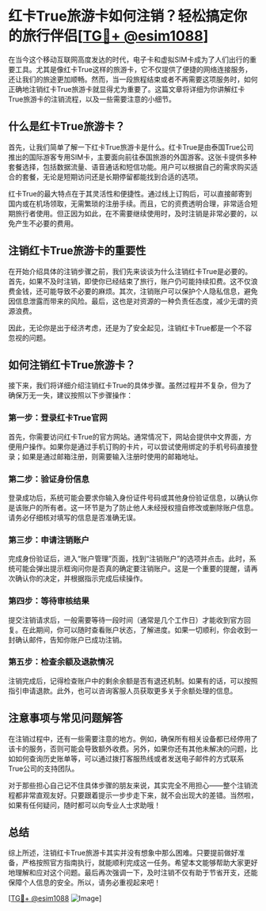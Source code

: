 # 红卡True旅游卡如何注销？轻松搞定你的旅行伴侣[[TG💪+ @esim1088](https://t.me/s/esim1088)]

在当今这个移动互联网高度发达的时代，电子卡和虚拟SIM卡成为了人们出行的重要工具。尤其是像红卡True这样的旅游卡，它不仅提供了便捷的网络连接服务，还让我们的旅途更加顺畅。然而，当一段旅程结束或者不再需要这项服务时，如何正确地注销红卡True旅游卡就显得尤为重要了。这篇文章将详细为你讲解红卡True旅游卡的注销流程，以及一些需要注意的小细节。

## 什么是红卡True旅游卡？

首先，让我们简单了解一下红卡True旅游卡是什么。红卡True是由泰国True公司推出的国际游客专用SIM卡，主要面向前往泰国旅游的外国游客。这张卡提供多种套餐选择，包括数据流量、语音通话和短信功能。用户可以根据自己的需求购买适合的套餐，无论是短期访问还是长期停留都能找到合适的选项。

红卡True的最大特点在于其灵活性和便捷性。通过线上订购后，可以直接邮寄到国内或在机场领取，无需繁琐的注册手续。而且，它的资费透明合理，非常适合短期旅行者使用。但正因为如此，在不需要继续使用时，及时注销是非常必要的，以免产生不必要的费用。

## 注销红卡True旅游卡的重要性

在开始介绍具体的注销步骤之前，我们先来谈谈为什么注销红卡True是必要的。首先，如果不及时注销，即使你已经结束了旅行，账户仍可能持续扣费。这不仅浪费金钱，还可能导致不必要的麻烦。其次，注销账户可以保护个人隐私信息，避免因信息泄露而带来的风险。最后，这也是对资源的一种负责任态度，减少无谓的资源浪费。

因此，无论你是出于经济考虑，还是为了安全起见，注销红卡True都是一个不容忽视的问题。

## 如何注销红卡True旅游卡？

接下来，我们将详细介绍注销红卡True的具体步骤。虽然过程并不复杂，但为了确保万无一失，建议按照以下步骤操作：

### 第一步：登录红卡True官网

首先，你需要访问红卡True的官方网站。通常情况下，网站会提供中文界面，方便用户操作。如果你是通过手机订购的卡片，可以尝试使用绑定的手机号码直接登录；如果是通过邮箱注册，则需要输入注册时使用的邮箱地址。

### 第二步：验证身份信息

登录成功后，系统可能会要求你输入身份证件号码或其他身份验证信息，以确认你是该账户的所有者。这一环节是为了防止他人未经授权擅自修改或删除账户信息。请务必仔细核对填写的信息是否准确无误。

### 第三步：申请注销账户

完成身份验证后，进入“账户管理”页面，找到“注销账户”的选项并点击。此时，系统可能会弹出提示框询问你是否真的确定要注销账户。这是一个重要的提醒，请再次确认你的决定，并根据指示完成后续操作。

### 第四步：等待审核结果

提交注销请求后，一般需要等待一段时间（通常是几个工作日）才能收到官方回复。在此期间，你可以随时查看账户状态，了解进度。如果一切顺利，你会收到一封确认邮件，告知你账户已成功注销。

### 第五步：检查余额及退款情况

注销完成后，记得检查账户中的剩余余额是否有退还机制。如果有的话，可以按照指引申请退款。此外，也可以咨询客服人员获取更多关于余额处理的信息。

## 注意事项与常见问题解答

在注销过程中，还有一些需要注意的地方。例如，确保所有相关设备都已经停用了该卡的服务，否则可能会导致额外收费。另外，如果你还有其他未解决的问题，比如如何查询历史账单等，可以通过拨打客服热线或者发送电子邮件的方式联系True公司的支持团队。

对于那些担心自己记不住具体步骤的朋友来说，其实完全不用担心——整个注销流程都非常直观友好。只要跟着提示一步步走下来，就不会出现大的差错。当然啦，如果有任何疑问，随时都可以向专业人士求助哦！

## 总结

综上所述，注销红卡True旅游卡其实并没有想象中那么困难。只要提前做好准备，严格按照官方指南执行，就能顺利完成这一任务。希望本文能够帮助大家更好地理解和应对这个问题。最后再次强调一下，及时注销不仅有助于节省开支，还能保障个人信息的安全。所以，请务必重视起来吧！

[[TG💪+ @esim1088](https://t.me/s/esim1088) ![Image](https://i.postimg.cc/4NQfJmqS/Snipaste-2025-05-13-00-14-12.png)]